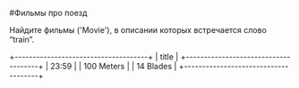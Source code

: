 #Фильмы про поезд

Найдите фильмы ('Movie'), в описании которых встречается слово “train”. 


+-------------------------------------+
|                title                |
+-------------------------------------+
|                23:59                |
|              100 Meters             |
|              14 Blades              |
+-------------------------------------+